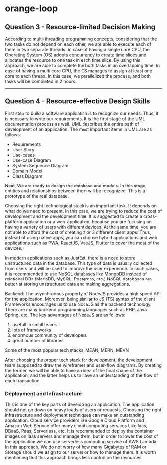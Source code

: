 # orange-loop
<h2>
    Question 3 - Resource-limited Decision Making
</h2>
<p>
    According to multi-threading programming concepts, considering that the two tasks do not depend on each other, we are able to execute each of them in two separate threads. In case of having a single core CPU, the Operating System (OS) adopts concurrency to create time slices and allocates the resource to one task in each time slice. By using this approach, we are able to complete the both tasks in an overlapping time.
    In case of having a multi core CPU, the OS manages to assign at least one core to each thread. In this case, we parallelized the process, and both tasks will be completed in 2 hours.
</p>

<hr/>

<h2>
    Question 4 - Resource-effective Design Skills
</h2>
<p>
First step to build a software application is to recognize our needs. Thus, it is ncessary to write our requirements. It is the first stage of the UML documentation process as well. UML describes the entire path of development of an application. The most important items in UML are as follows: 
</p>
<ul>
    <li>Requirements</li>
    <li>User Story</li>
    <li>Use-cases</li>
    <li>Use-case Diagram</li>
    <li>System Sequence Diagram</li>
    <li>Domain Model</li>
    <li>Class Diagram</li>
</ul>
<p>
    Next, We are ready to design the database and models. In this stage, entities and relationships between them will be recognized. This is a prototype of the real database.
</p>

<p>
    Choosing the right technological stack is an important task. It depends on what do we need to present. In this case, we are trying to reduce the cost of development and the development time. It is suggested to create a cross-platform application or a web-application, because you are focusing on having a variety of users with different devices. At the same time, you are not able to afford the cost of creating 2 or 3 different client apps. Thus, instead of using native apps, you can choose hybrid applications and web applications such as PWA, ReactJS, VueJS, Flutter to cover the most of the devices.
</p>

<p>
    In modern applications such as JustEat, there is a need to store unstructured data in the database. This type of data is usually collected from users and will be used to improve the user experience. In such cases, it is recommended to use NoSQL databases like MongoDB instead of relational DBs (MariaDB, MySQL, Postgress, etc.) NoSQL databases are better at storing unstructured data and making aggregations.
</p>

<p>
    Backend: The asynchronous property of NodeJS provides a high speed API for the application. Moreover, being similar to JS (TS) syntax of the client Frameworks encourages us to use NodeJS as the backend technology. There are many backend programming languages such as PHP, Java Spring, etc. 
    The key advantages of NodeJS are as follows:
</p>

<ol>
    <li>usefull in small teams</li>
    <li>lots of frameworks</li>
    <li>enormous community of developers</li>
    <li>great number of libraries</li>
</ol>

<p>
    Some of the most popular tech stacks: MEAN, MERN, MEVN
</p>

<p>
    After choosing the proper tech stack for development, the development team supposed to draw the wireframes and user-flow diagrams. By creating the former, we will be able to have an idea of the final shape of the application, and the latter helps us to have an understanding of the flow of each transaction.
</p>



<h3> Deployment and Infrastructure </h3>
<p>
    This is one of the key parts of developing an application. The application should not go down on heavy loads of users or requests. Choosing the right infrastructure and deployment techniques can make an outstanding application. Cloud service providers like Google Cloud Platform and Amazon Web Service offer many cloud computing services Like Iaas, DBaaS, Paas, Serverless, etc. 
    It is recommended to deploy the container images on Iaas servers and manage them, but in order to lower the cost of the application we can use serverless computing service of AWS Lambda. In this approach, We do not worry of how many Gigabytes of RAM or Storage should we asign to our server or how to manage them. It is worth mentioning that this approach brings less control on the resources.
</p>

